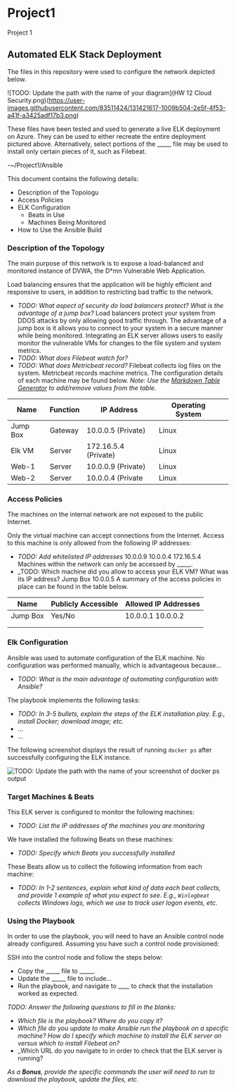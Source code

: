 # Project1
Project 1
## Automated ELK Stack Deployment

The files in this repository were used to configure the network depicted below.

![TODO: Update the path with the name of your diagram](HW 12 Cloud Security.png)(https://user-images.githubusercontent.com/83511424/131421617-1009b504-2e5f-4f53-a41f-a3425adf17b3.png)


These files have been tested and used to generate a live ELK deployment on Azure. They can be used to either recreate the entire deployment pictured above. Alternatively, select portions of the _____ file may be used to install only certain pieces of it, such as Filebeat.

  -~/Project1/Ansible

This document contains the following details:
- Description of the Topologu
- Access Policies
- ELK Configuration
  - Beats in Use
  - Machines Being Monitored
- How to Use the Ansible Build


### Description of the Topology

The main purpose of this network is to expose a load-balanced and monitored instance of DVWA, the D*mn Vulnerable Web Application.

Load balancing ensures that the application will be highly efficient and responsive to users, in addition to restricting bad traffic to the network.
- _TODO: What aspect of security do load balancers protect? What is the advantage of a jump box?_
Load balancers protect your system from DDOS attacks by only allowing good traffic through. The advantage of a jump box is it allows you to connect to your system in a secure manner while being monitored.
Integrating an ELK server allows users to easily monitor the vulnerable VMs for changes to the file system and system metrics.
- _TODO: What does Filebeat watch for?_
- _TODO: What does Metricbeat record?_
Filebeat collects log files on the system. Metricbeat records machine metrics.
The configuration details of each machine may be found below.
_Note: Use the [Markdown Table Generator](http://www.tablesgenerator.com/markdown_tables) to add/remove values from the table_.

| Name     | Function | IP Address           | Operating System |   |
|----------|----------|----------------------|------------------|---|
| Jump Box | Gateway  | 10.0.0.5 (Private)   | Linux            |   |
| Elk VM   | Server   | 172.16.5.4 (Private) | Linux            |   |
| Web-1    | Server   | 10.0.0.9 (Private)   | Linux            |   |
| Web-2    | Server   | 10.0.0.4 (Private    | Linux            |   |

### Access Policies

The machines on the internal network are not exposed to the public Internet. 

Only the virtual machine can accept connections from the Internet. Access to this machine is only allowed from the following IP addresses:
- _TODO: Add whitelisted IP addresses_
10.0.0.9 10.0.0.4 172.16.5.4
Machines within the network can only be accessed by _____.
- _TODO: Which machine did you allow to access your ELK VM? What was its IP address?
Jump Box 10.0.0.5
A summary of the access policies in place can be found in the table below.

| Name     | Publicly Accessible | Allowed IP Addresses |
|----------|---------------------|----------------------|
| Jump Box | Yes/No              | 10.0.0.1 10.0.0.2    |
|          |                     |                      |
|          |                     |                      |

### Elk Configuration

Ansible was used to automate configuration of the ELK machine. No configuration was performed manually, which is advantageous because...
- _TODO: What is the main advantage of automating configuration with Ansible?_

The playbook implements the following tasks:
- _TODO: In 3-5 bullets, explain the steps of the ELK installation play. E.g., install Docker; download image; etc._
- ...
- ...

The following screenshot displays the result of running `docker ps` after successfully configuring the ELK instance.

![TODO: Update the path with the name of your screenshot of docker ps output](Images/docker_ps_output.png)

### Target Machines & Beats
This ELK server is configured to monitor the following machines:
- _TODO: List the IP addresses of the machines you are monitoring_

We have installed the following Beats on these machines:
- _TODO: Specify which Beats you successfully installed_

These Beats allow us to collect the following information from each machine:
- _TODO: In 1-2 sentences, explain what kind of data each beat collects, and provide 1 example of what you expect to see. E.g., `Winlogbeat` collects Windows logs, which we use to track user logon events, etc._

### Using the Playbook
In order to use the playbook, you will need to have an Ansible control node already configured. Assuming you have such a control node provisioned: 

SSH into the control node and follow the steps below:
- Copy the _____ file to _____.
- Update the _____ file to include...
- Run the playbook, and navigate to ____ to check that the installation worked as expected.

_TODO: Answer the following questions to fill in the blanks:_
- _Which file is the playbook? Where do you copy it?_
- _Which file do you update to make Ansible run the playbook on a specific machine? How do I specify which machine to install the ELK server on versus which to install Filebeat on?_
- _Which URL do you navigate to in order to check that the ELK server is running?

_As a **Bonus**, provide the specific commands the user will need to run to download the playbook, update the files, etc._
